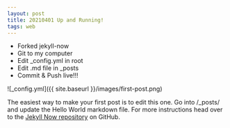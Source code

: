 ```yaml
---
layout: post
title: 20210401 Up and Running!
tags: web
---
```


- Forked jekyll-now
- Git to my computer
- Edit _config.yml in root
- Edit .md file in _posts
- Commit & Push live!!!

![_config.yml]({{ site.baseurl }}/images/first-post.png)

The easiest way to make your first post is to edit this one. Go into /_posts/ and update the Hello World markdown file. For more instructions head over to the [Jekyll Now repository](https://github.com/barryclark/jekyll-now) on GitHub.
